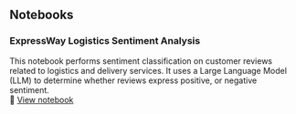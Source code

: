 ## Notebooks

### ExpressWay Logistics Sentiment Analysis
This notebook performs sentiment classification on customer reviews related to logistics and delivery services. It uses a Large Language Model (LLM) to determine whether reviews express positive, or negative sentiment.  
📄 [View notebook](sentiment-analysis/ExpressWay%20Logistics%20Sentiment%20Analysis%20.ipynb)

